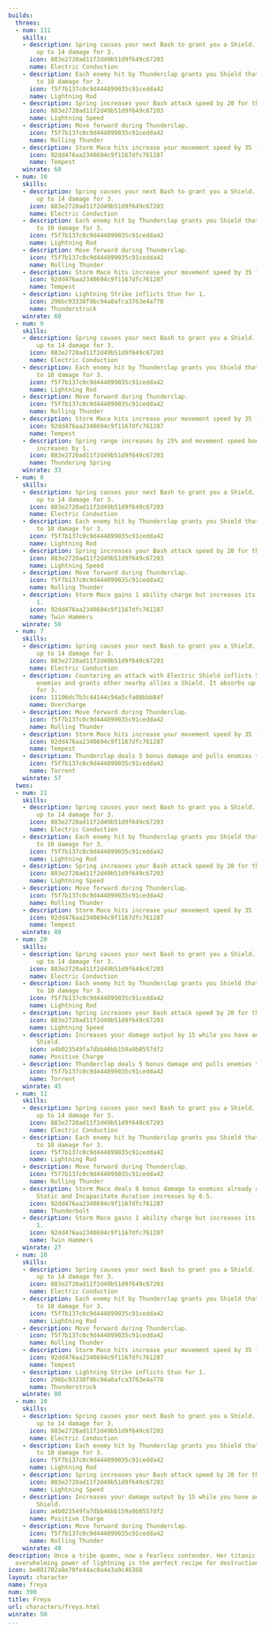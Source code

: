 ```yaml
---
builds:
  threes:
  - num: 111
    skills:
    - description: Spring causes your next Bash to grant you a Shield. It absorbs
        up to 14 damage for 3.
      icon: 883e2720ad11f2d49b51d9f649c67203
      name: Electric Conduction
    - description: Each enemy hit by Thunderclap grants you Shield that absorbs up
        to 10 damage for 3.
      icon: f5f7b137c0c9d444899035c91cedda42
      name: Lightning Rod
    - description: Spring increases your Bash attack speed by 20 for the next 3 attacks.
      icon: 883e2720ad11f2d49b51d9f649c67203
      name: Lightning Speed
    - description: Move forward during Thunderclap.
      icon: f5f7b137c0c9d444899035c91cedda42
      name: Rolling Thunder
    - description: Storm Mace hits increase your movement speed by 35 for 2.
      icon: 92dd476aa2340694c9f1167dfc761287
      name: Tempest
    winrate: 60
  - num: 10
    skills:
    - description: Spring causes your next Bash to grant you a Shield. It absorbs
        up to 14 damage for 3.
      icon: 883e2720ad11f2d49b51d9f649c67203
      name: Electric Conduction
    - description: Each enemy hit by Thunderclap grants you Shield that absorbs up
        to 10 damage for 3.
      icon: f5f7b137c0c9d444899035c91cedda42
      name: Lightning Rod
    - description: Move forward during Thunderclap.
      icon: f5f7b137c0c9d444899035c91cedda42
      name: Rolling Thunder
    - description: Storm Mace hits increase your movement speed by 35 for 2.
      icon: 92dd476aa2340694c9f1167dfc761287
      name: Tempest
    - description: Lightning Strike inflicts Stun for 1.
      icon: 296bc93338f9bc94a8afca3763e4a778
      name: Thunderstruck
    winrate: 60
  - num: 9
    skills:
    - description: Spring causes your next Bash to grant you a Shield. It absorbs
        up to 14 damage for 3.
      icon: 883e2720ad11f2d49b51d9f649c67203
      name: Electric Conduction
    - description: Each enemy hit by Thunderclap grants you Shield that absorbs up
        to 10 damage for 3.
      icon: f5f7b137c0c9d444899035c91cedda42
      name: Lightning Rod
    - description: Move forward during Thunderclap.
      icon: f5f7b137c0c9d444899035c91cedda42
      name: Rolling Thunder
    - description: Storm Mace hits increase your movement speed by 35 for 2.
      icon: 92dd476aa2340694c9f1167dfc761287
      name: Tempest
    - description: Spring range increases by 25% and movement speed bonus duration
        increases by 1.
      icon: 883e2720ad11f2d49b51d9f649c67203
      name: Thundering Spring
    winrate: 33
  - num: 8
    skills:
    - description: Spring causes your next Bash to grant you a Shield. It absorbs
        up to 14 damage for 3.
      icon: 883e2720ad11f2d49b51d9f649c67203
      name: Electric Conduction
    - description: Each enemy hit by Thunderclap grants you Shield that absorbs up
        to 10 damage for 3.
      icon: f5f7b137c0c9d444899035c91cedda42
      name: Lightning Rod
    - description: Spring increases your Bash attack speed by 20 for the next 3 attacks.
      icon: 883e2720ad11f2d49b51d9f649c67203
      name: Lightning Speed
    - description: Move forward during Thunderclap.
      icon: f5f7b137c0c9d444899035c91cedda42
      name: Rolling Thunder
    - description: Storm Mace gains 1 ability charge but increases its cooldown by
        1.
      icon: 92dd476aa2340694c9f1167dfc761287
      name: Twin Hammers
    winrate: 50
  - num: 7
    skills:
    - description: Spring causes your next Bash to grant you a Shield. It absorbs
        up to 14 damage for 3.
      icon: 883e2720ad11f2d49b51d9f649c67203
      name: Electric Conduction
    - description: Countering an attack with Electric Shield inflicts Static on nearby
        enemies and grants other nearby allies a Shield. It absorbs up to 16 damage
        for 3.
      icon: 11106dc7b3c44144c94a5cfa08bbb84f
      name: Overcharge
    - description: Move forward during Thunderclap.
      icon: f5f7b137c0c9d444899035c91cedda42
      name: Rolling Thunder
    - description: Storm Mace hits increase your movement speed by 35 for 2.
      icon: 92dd476aa2340694c9f1167dfc761287
      name: Tempest
    - description: Thunderclap deals 5 bonus damage and pulls enemies towards you.
      icon: f5f7b137c0c9d444899035c91cedda42
      name: Torrent
    winrate: 57
  twos:
  - num: 21
    skills:
    - description: Spring causes your next Bash to grant you a Shield. It absorbs
        up to 14 damage for 3.
      icon: 883e2720ad11f2d49b51d9f649c67203
      name: Electric Conduction
    - description: Each enemy hit by Thunderclap grants you Shield that absorbs up
        to 10 damage for 3.
      icon: f5f7b137c0c9d444899035c91cedda42
      name: Lightning Rod
    - description: Spring increases your Bash attack speed by 20 for the next 3 attacks.
      icon: 883e2720ad11f2d49b51d9f649c67203
      name: Lightning Speed
    - description: Move forward during Thunderclap.
      icon: f5f7b137c0c9d444899035c91cedda42
      name: Rolling Thunder
    - description: Storm Mace hits increase your movement speed by 35 for 2.
      icon: 92dd476aa2340694c9f1167dfc761287
      name: Tempest
    winrate: 80
  - num: 20
    skills:
    - description: Spring causes your next Bash to grant you a Shield. It absorbs
        up to 14 damage for 3.
      icon: 883e2720ad11f2d49b51d9f649c67203
      name: Electric Conduction
    - description: Each enemy hit by Thunderclap grants you Shield that absorbs up
        to 10 damage for 3.
      icon: f5f7b137c0c9d444899035c91cedda42
      name: Lightning Rod
    - description: Spring increases your Bash attack speed by 20 for the next 3 attacks.
      icon: 883e2720ad11f2d49b51d9f649c67203
      name: Lightning Speed
    - description: Increases your damage output by 15 while you have an active Electric
        Shield.
      icon: a4b023549fa7dbb46bb159a9b8557df2
      name: Positive Charge
    - description: Thunderclap deals 5 bonus damage and pulls enemies towards you.
      icon: f5f7b137c0c9d444899035c91cedda42
      name: Torrent
    winrate: 45
  - num: 11
    skills:
    - description: Spring causes your next Bash to grant you a Shield. It absorbs
        up to 14 damage for 3.
      icon: 883e2720ad11f2d49b51d9f649c67203
      name: Electric Conduction
    - description: Each enemy hit by Thunderclap grants you Shield that absorbs up
        to 10 damage for 3.
      icon: f5f7b137c0c9d444899035c91cedda42
      name: Lightning Rod
    - description: Move forward during Thunderclap.
      icon: f5f7b137c0c9d444899035c91cedda42
      name: Rolling Thunder
    - description: Storm Mace deals 8 bonus damage to enemies already affected by
        Static and Incapacitate duration increases by 0.5.
      icon: 92dd476aa2340694c9f1167dfc761287
      name: Thunderbolt
    - description: Storm Mace gains 1 ability charge but increases its cooldown by
        1.
      icon: 92dd476aa2340694c9f1167dfc761287
      name: Twin Hammers
    winrate: 27
  - num: 10
    skills:
    - description: Spring causes your next Bash to grant you a Shield. It absorbs
        up to 14 damage for 3.
      icon: 883e2720ad11f2d49b51d9f649c67203
      name: Electric Conduction
    - description: Each enemy hit by Thunderclap grants you Shield that absorbs up
        to 10 damage for 3.
      icon: f5f7b137c0c9d444899035c91cedda42
      name: Lightning Rod
    - description: Move forward during Thunderclap.
      icon: f5f7b137c0c9d444899035c91cedda42
      name: Rolling Thunder
    - description: Storm Mace hits increase your movement speed by 35 for 2.
      icon: 92dd476aa2340694c9f1167dfc761287
      name: Tempest
    - description: Lightning Strike inflicts Stun for 1.
      icon: 296bc93338f9bc94a8afca3763e4a778
      name: Thunderstruck
    winrate: 80
  - num: 10
    skills:
    - description: Spring causes your next Bash to grant you a Shield. It absorbs
        up to 14 damage for 3.
      icon: 883e2720ad11f2d49b51d9f649c67203
      name: Electric Conduction
    - description: Each enemy hit by Thunderclap grants you Shield that absorbs up
        to 10 damage for 3.
      icon: f5f7b137c0c9d444899035c91cedda42
      name: Lightning Rod
    - description: Spring increases your Bash attack speed by 20 for the next 3 attacks.
      icon: 883e2720ad11f2d49b51d9f649c67203
      name: Lightning Speed
    - description: Increases your damage output by 15 while you have an active Electric
        Shield.
      icon: a4b023549fa7dbb46bb159a9b8557df2
      name: Positive Charge
    - description: Move forward during Thunderclap.
      icon: f5f7b137c0c9d444899035c91cedda42
      name: Rolling Thunder
    winrate: 40
description: Once a tribe queen, now a fearless contender. Her titanic hammers and
  overwhelming power of lightning is the perfect recipe for destruction.
icon: be081702a8e70fe44ac0a4e3a9c46368
layout: character
name: freya
num: 390
title: Freya
url: characters/freya.html
winrate: 50
...
```

